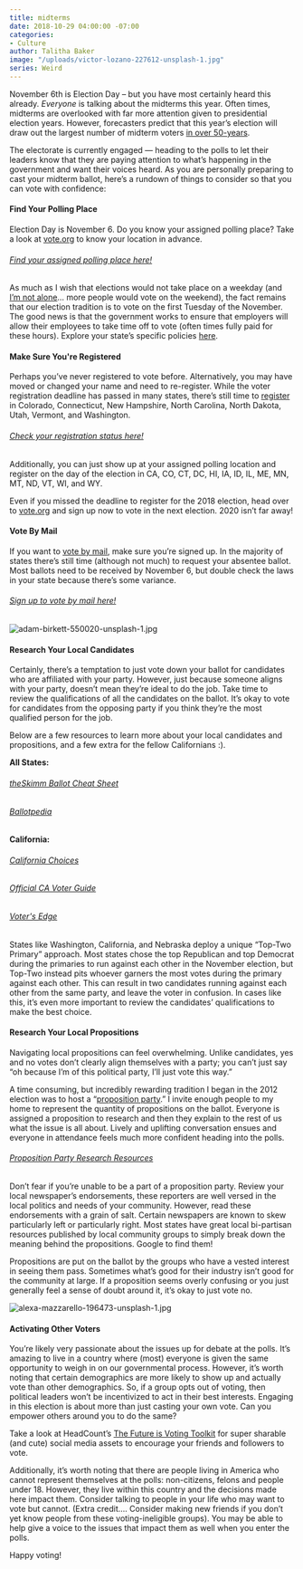```yaml
---
title: midterms
date: 2018-10-29 04:00:00 -07:00
categories:
- Culture
author: Talitha Baker
image: "/uploads/victor-lozano-227612-unsplash-1.jpg"
series: Weird
---
```


November 6th is Election Day – but you have most certainly heard this already. _Everyone_ is talking about the midterms this year. Often times, midterms are overlooked with far more attention given to presidential election years. However, forecasters predict that this year’s election will draw out the largest number of midterm voters [in over 50-years](https://www.npr.org/2018/10/18/658255884/voter-turnout-could-hit-50-year-record-for-midterm-elections).
 
The electorate is currently engaged — heading to the polls to let their leaders know that they are paying attention to what’s happening in the government and want their voices heard. As you are personally preparing to cast your midterm ballot, here’s a rundown of things to consider so that you can vote with confidence:
 
#### Find Your Polling Place

Election Day is November 6. Do you know your assigned polling place? Take a look at [vote.org](https://www.vote.org/polling-place-locator/) to know your location in advance.

###### [Find your assigned polling place here!](https://www.vote.org/polling-place-locator/)
 
As much as I wish that elections would not take place on a weekday (and [I’m not alone](https://www.youtube.com/watch?v=9WvoGlQ7zH8)… more people would vote on the weekend), the fact remains that our election tradition is to vote on the first Tuesday of the November. The good news is that the government works to ensure that employers will allow their employees to take time off to vote (often times fully paid for these hours). Explore your state’s specific policies [here](https://www.nolo.com/legal-encyclopedia/taking-time-off-voting-jury-29708.html).
 
#### Make Sure You're Registered

Perhaps you’ve never registered to vote before. Alternatively, you may have moved or changed your name and need to re-register. While the voter registration deadline has passed in many states, there’s still time to [register](https://www.vote.org/) in Colorado, Connecticut, New Hampshire, North Carolina, North Dakota, Utah, Vermont, and Washington.

###### [Check your registration status here!](https://www.vote.org/am-i-registered-to-vote/)
 
Additionally, you can just show up at your assigned polling location and register on the day of the election in CA, CO, CT, DC, HI, IA, ID, IL, ME, MN, MT, ND, VT, WI, and WY.
 
Even if you missed the deadline to register for the 2018 election, head over to [vote.org](https://www.vote.org/register-to-vote/) and sign up now to vote in the next election. 2020 isn’t far away!
 
#### Vote By Mail

If you want to [vote by mail](https://www.vote.org/absentee-ballot/), make sure you’re signed up. In the majority of states there’s still time (although not much) to request your absentee ballot. Most ballots need to be received by November 6, but double check the laws in your state because there’s some variance.

###### [Sign up to vote by mail here!](https://www.vote.org/absentee-ballot/)

![adam-birkett-550020-unsplash-1.jpg](/uploads/adam-birkett-550020-unsplash-1.jpg)
 
#### Research Your Local Candidates

Certainly, there’s a temptation to just vote down your ballot for candidates who are affiliated with your party. However, just because someone aligns with your party, doesn’t mean they’re ideal to do the job. Take time to review the qualifications of all the candidates on the ballot. It’s okay to vote for candidates from the opposing party if you think they’re the most qualified person for the job.

Below are a few resources to learn more about your local candidates and propositions, and a few extra for the fellow Californians :).

**All States:**

###### [theSkimm Ballot Cheat Sheet](https://www.theskimm.com/noexcuses/myballot)

###### [Ballotpedia](https://ballotpedia.org/Sample_Ballot_Lookup?utm_source=ballotpedia&utm_campaign=sample_ballot_frontpage)

**California:**

###### [California Choices](https://www.californiachoices.org/)

###### [Official CA Voter Guide](http://voterguide.sos.ca.gov/)

###### [Voter's Edge](https://votersedge.org/ca)
 
States like Washington, California, and Nebraska deploy a unique “Top-Two Primary” approach. Most states chose the top Republican and top Democrat during the primaries to run against each other in the November election, but Top-Two instead pits whoever garners the most votes during the primary against each other. This can result in two candidates running against each other from the same party, and leave the voter in confusion. In cases like this, it’s even more important to review the candidates’ qualifications to make the best choice.
 
#### Research Your Local Propositions

Navigating local propositions can feel overwhelming. Unlike candidates, yes and no votes don’t clearly align themselves with a party; you can’t just say “oh because I’m of this political party, I’ll just vote this way.”
 
A time consuming, but incredibly rewarding tradition I began in the 2012 election was to host a “[proposition party](https://www.propositionparty.com/).” I invite enough people to my home to represent the quantity of propositions on the ballot. Everyone is assigned a proposition to research and then they explain to the rest of us what the issue is all about. Lively and uplifting conversation ensues and everyone in attendance feels much more confident heading into the polls.

###### [Proposition Party Research Resources](https://www.propositionparty.com/research/)
 
Don’t fear if you’re unable to be a part of a proposition party. Review your local newspaper’s endorsements, these reporters are well versed in the local politics and needs of your community. However, read these endorsements with a grain of salt. Certain newspapers are known to skew particularly left or particularly right. Most states have great local bi-partisan resources published by local community groups to simply break down the meaning behind the propositions. Google to find them!
 
Propositions are put on the ballot by the groups who have a vested interest in seeing them pass. Sometimes what’s good for their industry isn’t good for the community at large. If a proposition seems overly confusing or you just generally feel a sense of doubt around it, it’s okay to just vote no.

![alexa-mazzarello-196473-unsplash-1.jpg](/uploads/alexa-mazzarello-196473-unsplash-1.jpg)
 
#### Activating Other Voters

You’re likely very passionate about the issues up for debate at the polls. It’s amazing to live in a country where (most) everyone is given the same opportunity to weigh in on our governmental process. However, it’s worth noting that certain demographics are more likely to show up and actually vote than other demographics. So, if a group opts out of voting, then political leaders won’t be incentivized to act in their best interests. Engaging in this election is about more than just casting your own vote. Can you empower others around you to do the same?
 
Take a look at HeadCount’s [The Future is Voting Toolkit](https://thefutureisvoting.org/) for super sharable (and cute) social media assets to encourage your friends and followers to vote.
 
Additionally, it’s worth noting that there are people living in America who cannot represent themselves at the polls: non-citizens, felons and people under 18. However, they live within this country and the decisions made here impact them. Consider talking to people in your life who may want to vote but cannot. (Extra credit…. Consider making new friends if you don’t yet know people from these voting-ineligible groups). You may be able to help give a voice to the issues that impact them as well when you enter the polls.

Happy voting!